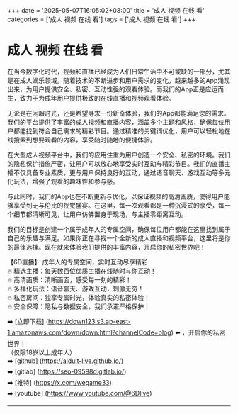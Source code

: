 +++
date = '2025-05-07T16:05:02+08:00'
title = '成人 视频 在线 看'
categories = ['成人 视频 在线 看']
tags = ['成人 视频 在线 看']
+++

# 成人 视频 在线 看

在当今数字化时代，视频和直播已经成为人们日常生活中不可或缺的一部分，尤其是在成人娱乐领域。随着技术的不断进步和用户需求的变化，越来越多的App涌现出来，为用户提供安全、私密、互动性强的观看体验。而我们的App正是应运而生，致力于为成年用户提供极致的在线直播和视频观看体验。

无论是在闲暇时光，还是希望寻求一份新奇体验，我们的App都能满足您的需求。我们的平台提供了丰富的成人视频和直播内容，涵盖多个主题和风格，确保每位用户都能找到符合自己需求的精彩节目。通过精准的关键词优化，用户可以轻松地在线搜索到想要观看的内容，享受随时随地的便捷体验。

在大型成人视频平台中，我们的应用注重为用户创造一个安全、私密的环境。我们的隐私保护措施严密，让用户可以放心地享受实时互动与精彩节目。我们的直播主播不仅具备专业素质，更与用户保持良好的互动，通过语音聊天、游戏互动等多元化玩法，增强了观看的趣味性和参与感。

与此同时，我们的App也在不断更新与优化，以保证视频的高清画质，使得用户能够享受到无与伦比的视觉盛宴。在这里，每一次观看都是一种沉浸式的享受，每一个细节都清晰可见，让用户仿佛置身于现场，与主播零距离互动。

我们的目标是创建一个属于成年人的专属空间，确保每位用户都能在这里找到属于自己的乐趣与满足。如果你正在寻找一个全新的成人直播和视频平台，这里将是你的最佳选择。现在就来体验我们提供的丰富内容，开启你的私密世界吧！

【6D直播】
成年人的专属空间，实时互动尽享精彩  
🔥 精选主播：每天数百位优质主播在线随时与你互动！  
🔥 高清画质：清晰画面，感受每一刻的精彩！  
🔥 多样化玩法：语音聊天、游戏互动，刺激无穷！  
🔥 私密房间：独享专属时光，体验真实的私密体验！  
🔥 安全保障：隐私与数据安全，我们承诺严格保护！  

➡️ [立即下载] (https://down123.s3.ap-east-1.amazonaws.com/down/down.html?channelCode=blog) ⬅️ ，开启你的私密世界！  
（仅限18岁以上成年人）  
➡️ [github] (https://aldult-live.github.io/)  
➡️ [gitlab] (https://seo-09598d.gitlab.io/)  
➡️ [推特] (https://x.com/wegame33)  
➡️ [youtube] (https://www.youtube.com/@6Dlive)  

---
